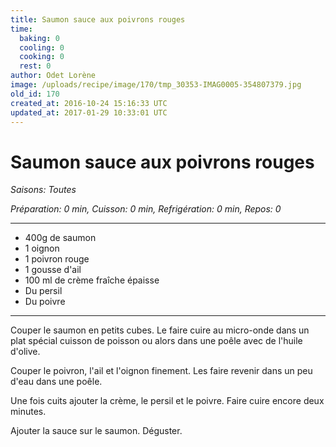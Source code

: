 ```yaml
---
title: Saumon sauce aux poivrons rouges
time:
  baking: 0
  cooling: 0
  cooking: 0
  rest: 0
author: Odet Lorène
image: /uploads/recipe/image/170/tmp_30353-IMAG0005-354807379.jpg
old_id: 170
created_at: 2016-10-24 15:16:33 UTC
updated_at: 2017-01-29 10:33:01 UTC
---
```


# Saumon sauce aux poivrons rouges

_Saisons: Toutes_

_Préparation: 0 min, Cuisson: 0 min, Refrigération: 0 min, Repos: 0_

---

- 400g de saumon
- 1 oignon
- 1 poivron rouge
- 1 gousse d'ail
- 100 ml de crème fraîche épaisse
- Du persil
- Du poivre

---

Couper le saumon en petits cubes. Le faire cuire au micro-onde dans un plat spécial cuisson de poisson ou alors dans une poêle avec de l'huile d'olive.

Couper le poivron, l'ail et l'oignon finement. Les faire revenir dans un peu d'eau dans une poêle.

Une fois cuits ajouter la crème, le persil et le poivre. Faire cuire encore deux minutes.

Ajouter la sauce sur le saumon. Déguster.
